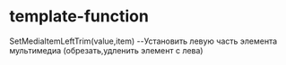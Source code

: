 # template-function

SetMediaItemLeftTrim(value,item) --Установить левую часть элемента мультимедиа (обрезать,удленить элемент с лева)




